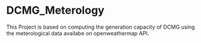 # DCMG_Meterology

This Project is based on computing the generation capacity of DCMG using the meterological data availabe on openweathermap API.
